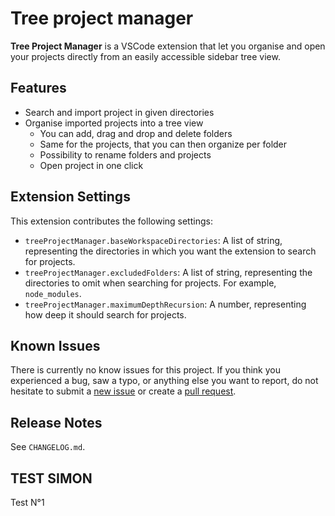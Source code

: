 # Tree project manager

**Tree Project Manager** is a VSCode extension that let you organise and open your projects directly from an easily accessible sidebar tree view.

## Features

- Search and import project in given directories
- Organise imported projects into a tree view
  - You can add, drag and drop and delete folders
  - Same for the projects, that you can then organize per folder
  - Possibility to rename folders and projects
  - Open project in one click

## Extension Settings

This extension contributes the following settings:

- `treeProjectManager.baseWorkspaceDirectories`: A list of string, representing the directories in which you want the extension to search for projects.
- `treeProjectManager.excludedFolders`: A list of string, representing the directories to omit when searching for projects. For example, `node_modules`.
- `treeProjectManager.maximumDepthRecursion`: A number, representing how deep it should search for projects.

## Known Issues

There is currently no know issues for this project. If you think you experienced a bug, saw a typo, or anything else you want to report, do not hesitate to submit a [new issue](https://github.com/nitreb/vsc-project-manager/issues/new) or create a [pull request](https://github.com/nitreb/vsc-project-manager/compare).

## Release Notes

See `CHANGELOG.md`.

## TEST SIMON

Test N°1
